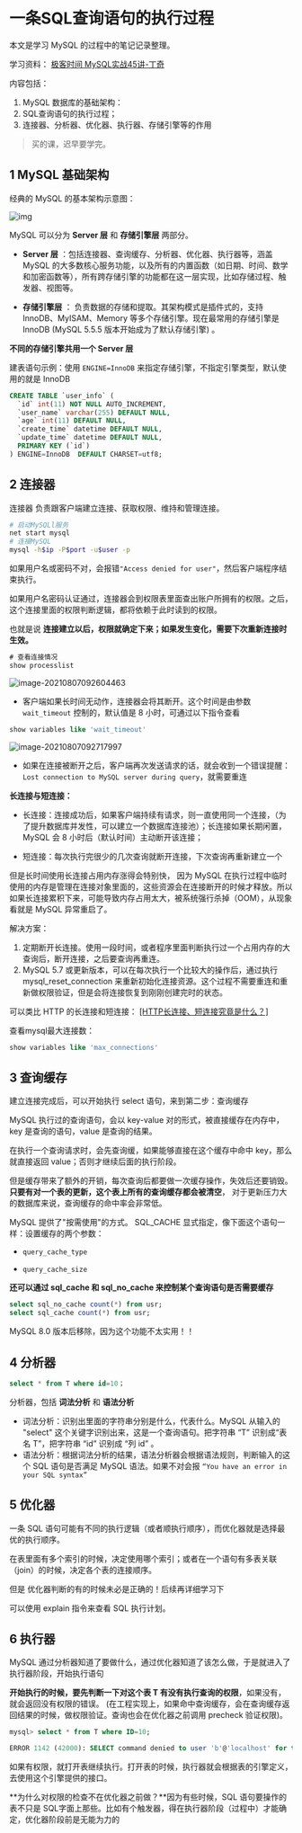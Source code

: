 # 一条SQL查询语句的执行过程

本文是学习 MySQL 的过程中的笔记记录整理。

学习资料：  [极客时间 MySQL实战45讲-丁奇](https://time.geekbang.org/column/intro/100020801)

内容包括：

1. MySQL 数据库的基础架构：
2. SQL查询语句的执行过程；
3. 连接器、分析器、优化器、执行器、存储引擎等的作用



> 买的课，迟早要学完。

## 1 MySQL 基础架构

经典的 MySQL 的基本架构示意图：

![img](https://image.kongxiao.top/20210806172606.png)

MySQL 可以分为 **Server 层** 和 **存储引擎层** 两部分。

- **Server 层** ：包括连接器、查询缓存、分析器、优化器、执行器等，涵盖 MySQL 的大多数核心服务功能，以及所有的内置函数（如日期、时间、数学和加密函数等），所有跨存储引擎的功能都在这一层实现，比如存储过程、触发器、视图等。

- **存储引擎层** ： 负责数据的存储和提取。其架构模式是插件式的，支持 InnoDB、MyISAM、Memory 等多个存储引擎。现在最常用的存储引擎是 InnoDB (MySQL 5.5.5 版本开始成为了默认存储引擎) 。

**不同的存储引擎共用一个 Server 层**

建表语句示例：使用 `ENGINE=InnoDB` 来指定存储引擎，不指定引擎类型，默认使用的就是 InnoDB

```sql
CREATE TABLE `user_info` (
  `id` int(11) NOT NULL AUTO_INCREMENT,
  `user_name` varchar(255) DEFAULT NULL,
  `age` int(11) DEFAULT NULL,
  `create_time` datetime DEFAULT NULL,
  `update_time` datetime DEFAULT NULL,
  PRIMARY KEY (`id`)
) ENGINE=InnoDB  DEFAULT CHARSET=utf8;
```


## 2 连接器

连接器 负责跟客户端建立连接、获取权限、维持和管理连接。

```bash
# 启动MySQLl服务
net start mysql
# 连接MySQL
mysql -h$ip -P$port -u$user -p
```

如果用户名或密码不对，会报错`"Access denied for user"`，然后客户端程序结束执行。

如果用户名密码认证通过，连接器会到权限表里面查出账户所拥有的权限。之后，这个连接里面的权限判断逻辑，都将依赖于此时读到的权限。

也就是说 **连接建立以后，权限就确定下来；如果发生变化，需要下次重新连接时生效。**

```sql
# 查看连接情况
show processlist
```

![image-20210807092604463](https://image.kongxiao.top/20210807092605.png)

- 客户端如果长时间无动作，连接器会将其断开。这个时间是由参数 `wait_timeout` 控制的，默认值是 8 小时，可通过以下指令查看

```sql
show variables like 'wait_timeout'
```

![image-20210807092717997](https://image.kongxiao.top/20210807092719.png)

- 如果在连接被断开之后，客户端再次发送请求的话，就会收到一个错误提醒：`Lost connection to MySQL server during query`，就需要重连

**长连接与短连接：**

- 长连接：连接成功后，如果客户端持续有请求，则一直使用同一个连接，（为了提升数据库并发性，可以建立一个数据库连接池）；长连接如果长期闲置，MySQL 会 8 小时后（默认时间）主动断开该连接；

- 短连接：每次执行完很少的几次查询就断开连接，下次查询再重新建立一个

但是长时间使用长连接占用内存涨得会特别快， 因为 MySQL 在执行过程中临时使用的内存是管理在连接对象里面的，这些资源会在连接断开的时候才释放。所以如果长连接累积下来，可能导致内存占用太大，被系统强行杀掉（OOM），从现象看就是 MySQL 异常重启了。

解决方案：

1. 定期断开长连接。使用一段时间，或者程序里面判断执行过一个占用内存的大查询后，断开连接，之后要查询再重连。
2. MySQL 5.7 或更新版本，可以在每次执行一个比较大的操作后，通过执行 mysql_reset_connection 来重新初始化连接资源。这个过程不需要重连和重新做权限验证，但是会将连接恢复到刚刚创建完时的状态。

可以类比 HTTP 的长连接和短连接：  [[HTTP长连接、短连接究竟是什么？]](https://www.cnblogs.com/gotodsp/p/6366163.html)



查看mysql最大连接数：

```sql
show variables like 'max_connections'
```

## 3 查询缓存

建立连接完成后，可以开始执行 select 语句，来到第二步：查询缓存

MySQL 执行过的查询语句，会以 key-value 对的形式，被直接缓存在内存中，key 是查询的语句，value 是查询的结果。

在执行一个查询请求时，会先查询缓，如果能够直接在这个缓存中命中 key，那么就直接返回 value；否则才继续后面的执行阶段。

但是缓存带来了额外的开销，每次查询后都要做一次缓存操作，失效后还要销毁。**只要有对一个表的更新，这个表上所有的查询缓存都会被清空**， 对于更新压力大的数据库来说，查询缓存的命中率会非常低。

MySQL 提供了"按需使用"的方式。 SQL_CACHE 显式指定，像下面这个语句一样：设置缓存的两个参数：

- `query_cache_type` 

- `query_cache_size`

**还可以通过 sql_cache 和 sql_no_cache 来控制某个查询语句是否需要缓存**

```sql
select sql_no_cache count(*) from usr;
select sql_cache count(*) from usr;
```



MySQL 8.0 版本后移除，因为这个功能不太实用！！

## 4 分析器

```sql
select * from T where id=10；
```



分析器，包括 **词法分析** 和 **语法分析**

- 词法分析：识别出里面的字符串分别是什么，代表什么。MySQL 从输入的 "select" 这个关键字识别出来，这是一个查询语句。把字符串 “T” 识别成“表名 T”，把字符串 “id” 识别成 “列 id” 。
- 语法分析：根据词法分析的结果，语法分析器会根据语法规则，判断输入的这个 SQL 语句是否满足 MySQL 语法。如果不对会报 `“You have an error in your SQL syntax”`

## 5 优化器

一条 SQL 语句可能有不同的执行逻辑（或者顺执行顺序），而优化器就是选择最优的执行顺序。

在表里面有多个索引的时候，决定使用哪个索引；或者在一个语句有多表关联（join）的时候，决定各个表的连接顺序。

但是 优化器判断的有的时候未必是正确的！后续再详细学习下

可以使用 explain 指令来查看 SQL 执行计划。

## 6 执行器

MySQL 通过分析器知道了要做什么，通过优化器知道了该怎么做，于是就进入了执行器阶段，开始执行语句

**开始执行的时候，要先判断一下对这个表 T 有没有执行查询的权限**，如果没有，就会返回没有权限的错误。 (在工程实现上，如果命中查询缓存，会在查询缓存返回结果的时候，做权限验证。查询也会在优化器之前调用 precheck 验证权限)。

```sql
mysql> select * from T where ID=10;

ERROR 1142 (42000): SELECT command denied to user 'b'@'localhost' for table 'T'
```

如果有权限，就打开表继续执行。打开表的时候，执行器就会根据表的引擎定义，去使用这个引擎提供的接口。

**为什么对权限的检查不在优化器之前做？**因为有些时候，SQL 语句要操作的表不只是 SQL字面上那些。比如有个触发器，得在执行器阶段（过程中）才能确定，优化器阶段前是无能为力的



